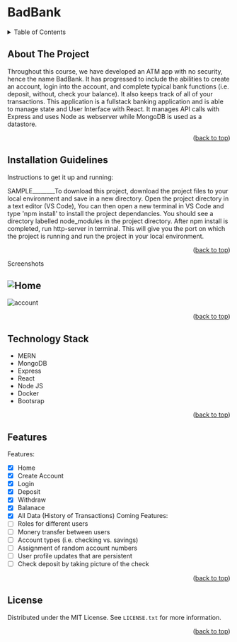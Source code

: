 <h1>BadBank</h1>

<details>
  <summary>Table of Contents</summary>
  <ol>
    <li>
      <a href="#about-the-project">About The Project</a>
    </li>
    <li><a href="#Installation">Installation Guidelines</a></li>
    <li><a href="#screenshots">Screenshots</a></li>
    <li><a href="#Technology-Used">Technology Stack</a></li>
    <li><a href="#features">Features</a></li>
    <li><a href="#license">License</a></li>
  </ol>
</details>


<!-- ABOUT THE PROJECT -->
## About The Project

Throughout this course, we have developed an ATM app with no security, hence the name BadBank. It has progressed to include the abilities to create an account, login into the account, and complete typical bank functions (i.e. deposit, without, check your balance). It also keeps track of all of your transactions. This application is a fullstack banking application and is able to manage state and User Interface with React. It manages API calls with Express and uses Node as webserver while MongoDB is used as a datastore.

<p align="right">(<a href="#top">back to top</a>)</p>


<!-- Installation Guidelines -->
## Installation Guidelines

Instructions to get it up and running:


SAMPLE________To download this project, download the project files to your local environment and save in a new directory. Open the project directory in a text editor (VS Code), You can then open a new terminal in VS Code and type 'npm install' to install the project dependancies. You should see a directory labelled node_modules in the project directory. After npm install is completed, run http-server in terminal. This will give you the port on which the project is running and run the project in your local environment.

<p align="right">(<a href="#top">back to top</a>)</p>

<!-- Screenshots -->
Screenshots
## ![Home](https://user-images.githubusercontent.com/102928783/210150506-0ca3c972-3b4d-4b30-92e8-72b6a60cdfd9.jpg)

![account](https://user-images.githubusercontent.com/102928783/210150509-47039c2d-14ac-49e6-ae2e-511bf768626f.jpg)

<p align="right">(<a href="#top">back to top</a>)</p>

<!-- Technology Used -->
## Technology Stack
* MERN
* MongoDB
* Express
* React
* Node JS
* Docker
* Bootsrap

<p align="right">(<a href="#top">back to top</a>)</p>

<!-- Features -->
## Features

Features:
- [X] Home
- [X] Create Account
- [X] Login
- [X] Deposit
- [X] Withdraw
- [X] Balanace
- [X] All Data (History of Transactions)
Coming Features:
- [ ] Roles for different users
- [ ] Monery transfer between users
- [ ] Account types (i.e. checking vs. savings)
- [ ] Assignment of random account numbers
- [ ] User profile updates that are persistent
- [ ] Check deposit by taking picture of the check

<p align="right">(<a href="#top">back to top</a>)</p>

<!-- LICENSE -->
## License

Distributed under the MIT License. See `LICENSE.txt` for more information.

<p align="right">(<a href="#top">back to top</a>)</p>
